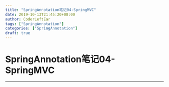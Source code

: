```yaml
---
title: "SpringAnnotation笔记04-SpringMVC"
date: 2019-10-13T21:45:20+08:00
author: CoderLeftEar
tags: ["SpringAnnotation"]
categories: ["SpringAnnotation"]
draft: true
---
```




# SpringAnnotation笔记04-SpringMVC

---



